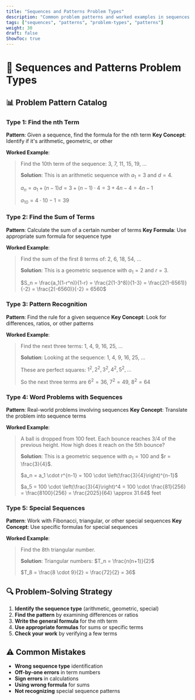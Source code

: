 ```yaml
---
title: "Sequences and Patterns Problem Types"
description: "Common problem patterns and worked examples in sequences and patterns"
tags: ["sequences", "patterns", "problem-types", "patterns"]
weight: 30
draft: false
ShowToc: true
---
```


# 🎯 Sequences and Patterns Problem Types

## 📊 Problem Pattern Catalog

### **Type 1: Find the nth Term**
**Pattern**: Given a sequence, find the formula for the nth term
**Key Concept**: Identify if it's arithmetic, geometric, or other

**Worked Example**:
> Find the 10th term of the sequence: 3, 7, 11, 15, 19, ...
> 
> **Solution**:
> This is an arithmetic sequence with $a_1 = 3$ and $d = 4$.
> 
> $a_n = a_1 + (n-1)d = 3 + (n-1) \cdot 4 = 3 + 4n - 4 = 4n - 1$
> 
> $a_{10} = 4 \cdot 10 - 1 = 39$

### **Type 2: Find the Sum of Terms**
**Pattern**: Calculate the sum of a certain number of terms
**Key Formula**: Use appropriate sum formula for sequence type

**Worked Example**:
> Find the sum of the first 8 terms of: 2, 6, 18, 54, ...
> 
> **Solution**:
> This is a geometric sequence with $a_1 = 2$ and $r = 3$.
> 
> $S_n = \frac{a_1(1-r^n)}{1-r} = \frac{2(1-3^8)}{1-3} = \frac{2(1-6561)}{-2} = \frac{2(-6560)}{-2} = 6560$

### **Type 3: Pattern Recognition**
**Pattern**: Find the rule for a given sequence
**Key Concept**: Look for differences, ratios, or other patterns

**Worked Example**:
> Find the next three terms: 1, 4, 9, 16, 25, ...
> 
> **Solution**:
> Looking at the sequence: 1, 4, 9, 16, 25, ...
> 
> These are perfect squares: $1^2, 2^2, 3^2, 4^2, 5^2, ...$
> 
> So the next three terms are $6^2 = 36$, $7^2 = 49$, $8^2 = 64$

### **Type 4: Word Problems with Sequences**
**Pattern**: Real-world problems involving sequences
**Key Concept**: Translate the problem into sequence terms

**Worked Example**:
> A ball is dropped from 100 feet. Each bounce reaches 3/4 of the previous height. How high does it reach on the 5th bounce?
> 
> **Solution**:
> This is a geometric sequence with $a_1 = 100$ and $r = \frac{3}{4}$.
> 
> $a_n = a_1 \cdot r^{n-1} = 100 \cdot \left(\frac{3}{4}\right)^{n-1}$
> 
> $a_5 = 100 \cdot \left(\frac{3}{4}\right)^4 = 100 \cdot \frac{81}{256} = \frac{8100}{256} = \frac{2025}{64} \approx 31.64$ feet

### **Type 5: Special Sequences**
**Pattern**: Work with Fibonacci, triangular, or other special sequences
**Key Concept**: Use specific formulas for special sequences

**Worked Example**:
> Find the 8th triangular number.
> 
> **Solution**:
> Triangular numbers: $T_n = \frac{n(n+1)}{2}$
> 
> $T_8 = \frac{8 \cdot 9}{2} = \frac{72}{2} = 36$

## 🔍 Problem-Solving Strategy

1. **Identify the sequence type** (arithmetic, geometric, special)
2. **Find the pattern** by examining differences or ratios
3. **Write the general formula** for the nth term
4. **Use appropriate formulas** for sums or specific terms
5. **Check your work** by verifying a few terms

## ⚠️ Common Mistakes

- **Wrong sequence type** identification
- **Off-by-one errors** in term numbers
- **Sign errors** in calculations
- **Using wrong formula** for sums
- **Not recognizing** special sequence patterns
